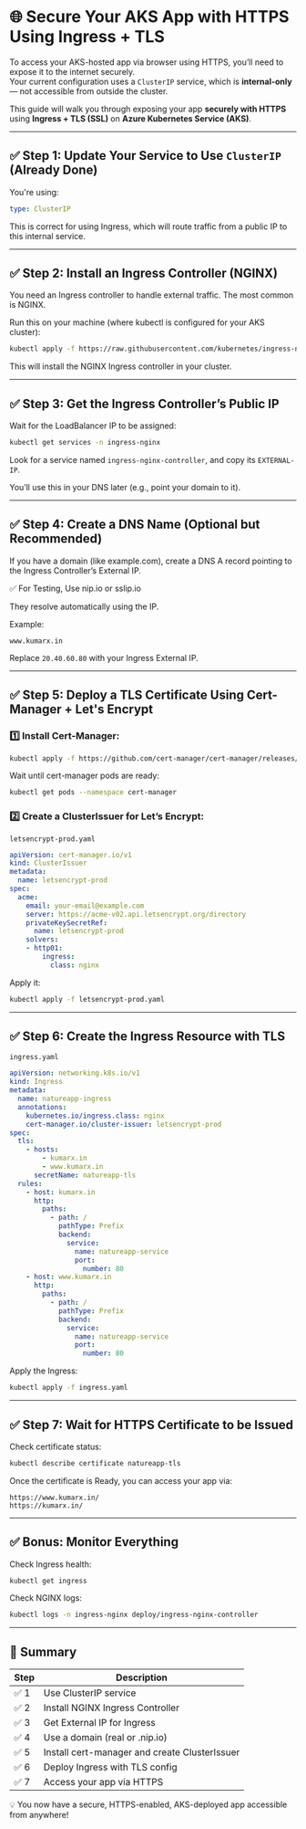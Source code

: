 # 🌐 Secure Your AKS App with HTTPS Using Ingress + TLS

To access your AKS-hosted app via browser using HTTPS, you’ll need to expose it to the internet securely.  
Your current configuration uses a `ClusterIP` service, which is **internal-only** — not accessible from outside the cluster.

This guide will walk you through exposing your app **securely with HTTPS** using **Ingress + TLS (SSL)** on **Azure Kubernetes Service (AKS)**.

---

## ✅ Step 1: Update Your Service to Use `ClusterIP` (Already Done)

You're using:

```yaml
type: ClusterIP
```

This is correct for using Ingress, which will route traffic from a public IP to this internal service.

---

## ✅ Step 2: Install an Ingress Controller (NGINX)

You need an Ingress controller to handle external traffic. The most common is NGINX.

Run this on your machine (where kubectl is configured for your AKS cluster):

```sh
kubectl apply -f https://raw.githubusercontent.com/kubernetes/ingress-nginx/controller-v1.9.5/deploy/static/provider/cloud/deploy.yaml
```

This will install the NGINX Ingress controller in your cluster.

---

## ✅ Step 3: Get the Ingress Controller’s Public IP

Wait for the LoadBalancer IP to be assigned:

```sh
kubectl get services -n ingress-nginx
```

Look for a service named `ingress-nginx-controller`, and copy its `EXTERNAL-IP`.

You’ll use this in your DNS later (e.g., point your domain to it).

---

## ✅ Step 4: Create a DNS Name (Optional but Recommended)

If you have a domain (like example.com), create a DNS A record pointing to the Ingress Controller’s External IP.

✅ For Testing, Use nip.io or sslip.io

They resolve automatically using the IP.

Example:

```
www.kumarx.in
```

Replace `20.40.60.80` with your Ingress External IP.

---

## ✅ Step 5: Deploy a TLS Certificate Using Cert-Manager + Let's Encrypt

### 1️⃣ Install Cert-Manager:

```sh
kubectl apply -f https://github.com/cert-manager/cert-manager/releases/latest/download/cert-manager.yaml
```

Wait until cert-manager pods are ready:

```sh
kubectl get pods --namespace cert-manager
```

### 2️⃣ Create a ClusterIssuer for Let’s Encrypt:

`letsencrypt-prod.yaml`
```yaml
apiVersion: cert-manager.io/v1
kind: ClusterIssuer
metadata:
  name: letsencrypt-prod
spec:
  acme:
    email: your-email@example.com
    server: https://acme-v02.api.letsencrypt.org/directory
    privateKeySecretRef:
      name: letsencrypt-prod
    solvers:
    - http01:
        ingress:
          class: nginx
```

Apply it:

```sh
kubectl apply -f letsencrypt-prod.yaml
```

---

## ✅ Step 6: Create the Ingress Resource with TLS

`ingress.yaml`
```yaml
apiVersion: networking.k8s.io/v1
kind: Ingress
metadata:
  name: natureapp-ingress
  annotations:
    kubernetes.io/ingress.class: nginx
    cert-manager.io/cluster-issuer: letsencrypt-prod
spec:
  tls:
    - hosts:
        - kumarx.in
        - www.kumarx.in
      secretName: natureapp-tls
  rules:
    - host: kumarx.in
      http:
        paths:
          - path: /
            pathType: Prefix
            backend:
              service:
                name: natureapp-service
                port:
                  number: 80
    - host: www.kumarx.in
      http:
        paths:
          - path: /
            pathType: Prefix
            backend:
              service:
                name: natureapp-service
                port:
                  number: 80

```

Apply the Ingress:

```sh
kubectl apply -f ingress.yaml
```

---

## ✅ Step 7: Wait for HTTPS Certificate to be Issued

Check certificate status:

```sh
kubectl describe certificate natureapp-tls
```

Once the certificate is Ready, you can access your app via:

```
https://www.kumarx.in/
https://kumarx.in/
```

---

## ✅ Bonus: Monitor Everything

Check Ingress health:

```sh
kubectl get ingress
```

Check NGINX logs:

```sh
kubectl logs -n ingress-nginx deploy/ingress-nginx-controller
```

---

## 🚀 Summary

| Step | Description |
|------|-------------|
| ✅ 1 | Use ClusterIP service |
| ✅ 2 | Install NGINX Ingress Controller |
| ✅ 3 | Get External IP for Ingress |
| ✅ 4 | Use a domain (real or .nip.io) |
| ✅ 5 | Install cert-manager and create ClusterIssuer |
| ✅ 6 | Deploy Ingress with TLS config |
| ✅ 7 | Access your app via HTTPS |

💡 You now have a secure, HTTPS-enabled, AKS-deployed app accessible from anywhere!
